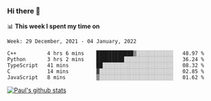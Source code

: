 ### Hi there 👋

📊 **This week I spent my time on**
<!--START_SECTION:waka-->
```text
Week: 29 December, 2021 - 04 January, 2022

C++          4 hrs 6 mins    ████████████▒░░░░░░░░░░░░   48.97 % 
Python       3 hrs 2 mins    █████████░░░░░░░░░░░░░░░░   36.24 % 
TypeScript   41 mins         ██░░░░░░░░░░░░░░░░░░░░░░░   08.32 % 
C            14 mins         ▓░░░░░░░░░░░░░░░░░░░░░░░░   02.85 % 
JavaScript   8 mins          ▒░░░░░░░░░░░░░░░░░░░░░░░░   01.62 % 
```
<!--END_SECTION:waka-->


[![Paul's github stats](https://github-readme-stats.vercel.app/api?username=mickeyouyou&theme=dracula&show_icons=true)](https://github.com/anuraghazra/github-readme-stats)
